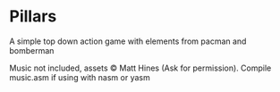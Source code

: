 Pillars
=======

A simple top down action game with elements from pacman and bomberman

Music not included, assets © Matt Hines (Ask for permission). Compile music.asm if using with nasm or yasm